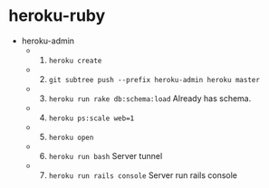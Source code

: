 # heroku-ruby
- heroku-admin
	- 1. `heroku create`
	- 2. `git subtree push --prefix heroku-admin heroku master`
	- 3. `heroku run rake db:schema:load` Already has schema.
	- 4. `heroku ps:scale web=1`
	- 5. `heroku open`
	- 6. `heroku run bash` Server tunnel
	- 7. `heroku run rails console` Server run rails console
